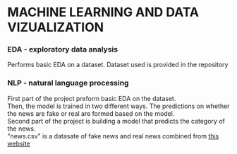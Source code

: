 # MACHINE LEARNING AND DATA VIZUALIZATION
### EDA - exploratory data analysis
Performs basic EDA on a dataset.
Dataset used is provided in the repository
### NLP - natural language processing
First part of the project preform basic EDA on the dataset.<br/>
Then, the model is trained in two different ways. The predictions on whether the news are fake or real are formed based on the model.<br/>
Second part of the project is building a model that predicts the category of the news. <br/>
"news.csv" is a datasate of fake news and real news combined from [this website](https://www.kaggle.com/datasets/clmentbisaillon/fake-and-real-news-dataset?select=True.csv)
